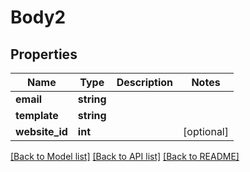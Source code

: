 # Body2

## Properties
Name | Type | Description | Notes
------------ | ------------- | ------------- | -------------
**email** | **string** |  | 
**template** | **string** |  | 
**website_id** | **int** |  | [optional] 

[[Back to Model list]](../README.md#documentation-for-models) [[Back to API list]](../README.md#documentation-for-api-endpoints) [[Back to README]](../README.md)


